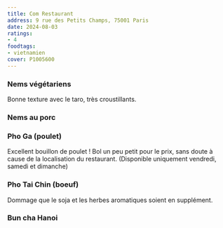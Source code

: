 ```yaml
---
title: Com Restaurant
address: 9 rue des Petits Champs, 75001 Paris
date: 2024-08-03
ratings:
- 4
foodtags:
- vietnamien
cover: P1005600
---
```


### Nems végétariens
Bonne texture avec le taro, très croustillants.

### Nems au porc

### Pho Ga (poulet)
Excellent bouillon de poulet ! Bol un peu petit pour le prix, sans doute à cause de la localisation du restaurant. (Disponible uniquement vendredi, samedi et dimanche)

### Pho Tai Chin (boeuf)
Dommage que le soja et les herbes aromatiques soient en supplément.

### Bun cha Hanoi